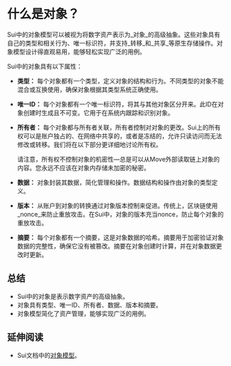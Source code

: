 # 什么是对象？

Sui中的对象模型可以被视为将数字资产表示为_对象_的高级抽象。这些对象具有自己的类型和相关行为、唯一标识符，并支持_转移_和_共享_等原生存储操作。对象模型设计得直观易用，能够轻松实现广泛的用例。

Sui中的对象具有以下属性：

- **类型：** 每个对象都有一个类型，定义对象的结构和行为。不同类型的对象不能混合或互换使用，确保对象根据其类型系统正确使用。

- **唯一ID：** 每个对象都有一个唯一标识符，将其与其他对象区分开来。此ID在对象创建时生成且不可变。它用于在系统内跟踪和识别对象。

<!-- Note: consider "shared across many entities" -->

- **所有者：** 每个对象都与所有者关联，所有者控制对对象的更改。Sui上的所有权可以是账户独占的、在网络中共享的，或者是冻结的，允许只读访问而无法修改或转移。我们将在以下部分更详细地讨论所有权。

  请注意，所有权不控制对象的机密性&mdash;总是可以从Move外部读取链上对象的内容。您永远不应该在对象内存储未加密的秘密。

- **数据：** 对象封装其数据，简化管理和操作。数据结构和操作由对象的类型定义。

- **版本：** 从账户到对象的转换通过对象版本控制来促进。传统上，区块链使用_nonce_来防止重放攻击。在Sui中，对象的版本充当nonce，防止每个对象的重放攻击。

- **摘要：** 每个对象都有一个摘要，这是对象数据的哈希。摘要用于加密验证对象数据的完整性，确保它没有被篡改。摘要在对象创建时计算，并在对象数据更改时更新。

## 总结

- Sui中的对象是表示数字资产的高级抽象。
- 对象具有类型、唯一ID、所有者、数据、版本和摘要。
- 对象模型简化了资产管理，能够实现广泛的用例。

## 延伸阅读

- Sui文档中的[对象模型](https://docs.sui.io/concepts/object-model)。